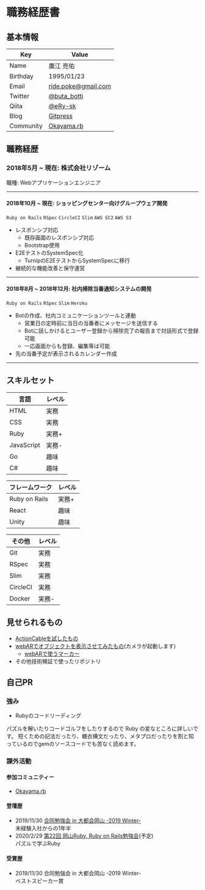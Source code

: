 # 職務経歴書

## 基本情報
|Key|Value|
|---|---|
|Name|廣江 亮佑|
|Birthday|1995/01/23|
|Email|ride.poke@gmail.com|
|Twitter|[@buta_botti](https://twitter.com/buta_botti)|
|Qiita|[@eRy-sk](https://qiita.com/eRy-sk)|
|Blog|[Gitpress](https://gitpress.io/@erysk/)|
|Community|[Okayama.rb](https://okaruby.connpass.com/)|

## 職務経歴

### 2018年5月 ~ 現在: 株式会社リゾーム

職種: Webアプリケーションエンジニア

---

#### 2018年10月 ~ 現在: ショッピングセンター向けグループウェア開発

`Ruby on Rails` `RSpec` `CircleCI` `Slim` `AWS EC2` `AWS S3`

- レスポンシブ対応
  - 既存画面のレスポンシブ対応
  - Bootstrap使用
- E2EテストのSystemSpec化
  - TurnipのE2EテストからSystemSpecに移行
- 継続的な機能改善と保守運営

---

#### 2018年8月 ~ 2018年12月: 社内掃除当番通知システムの開発

`Ruby on Rails` `RSpec` `Slim` `Heroku`

- Botの作成、社内コミュニケーションツールと連動
  - 営業日の定時前に当日の当番者にメッセージを送信する
  - Botに話しかけるとユーザー登録から掃除完了の報告まで対話形式で登録可能
  - 一応画面からも登録、編集等は可能
- 先の当番予定が表示されるカレンダー作成

---


## スキルセット

|言語|レベル|
|---|---|
|HTML|実務|
|CSS|実務|
|Ruby|実務+|
|JavaScript|実務-|
|Go|趣味|
|C#|趣味|

|フレームワーク|レベル|
|---|---|
|Ruby on Rails|実務+|
|React|趣味|
|Unity|趣味|

|その他|レベル|
|---|---|
|Git|実務|
|RSpec|実務|
|Slim|実務|
|CircleCI|実務|
|Docker|実務-|

## 見せられるもの

- [ActionCableを試したもの](https://github.com/erysk/chat_app)
- [webARでオブジェクトを表示させてみたもの](https://erysk.github.io/webar/)(カメラが起動します)
  - [webARで使うマーカー](https://jeromeetienne.github.io/AR.js/data/images/HIRO.jpg)
- その他技術検証で使ったリポジトリ

## 自己PR

### 強み

- Rubyのコードリーディング

パズルを解いたりコードゴルフをしたりするので Ruby の変なところに詳しいです。
短くための記法だったり、糖衣構文だったり、メタプロだったりを割と知っているのでgemのソースコードでも苦なく読めます。 

### 課外活動
#### 参加コミュニティー
- [Okayama.rb](https://okaruby.connpass.com/)
#### 登壇歴
- 2019/11/30 [合同勉強会 in 大都会岡山 -2019 Winter-](https://gbdaitokai.connpass.com/event/145272/)  
  未経験入社からの1年半
- 2020/2/29 [第22回 岡山Ruby, Ruby on Rails勉強会](https://okaruby.connpass.com/event/161062/)(予定)  
  パズルで学ぶRuby
#### 受賞歴
- 2019/11/30 合同勉強会 in 大都会岡山 -2019 Winter-  
  ベストスピーカー賞
